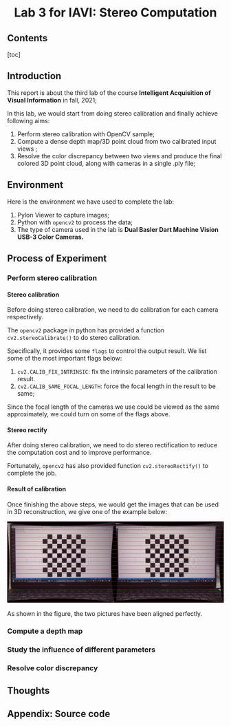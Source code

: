 # <center>Lab 3 for IAVI: Stereo Computation

## Contents

[toc]



## Introduction

This report is about the third lab of the course **Intelligent Acquisition of Visual Information** in fall, 2021;

In this lab, we would start from doing stereo calibration and finally achieve following aims:

1. Perform stereo calibration with OpenCV sample;
2. Compute a dense depth map/3D point cloud from two calibrated input views ;
3. Resolve the color discrepancy between two views and produce the final colored 3D point cloud, along with cameras in a single .ply file;



## Environment

Here is the environment we have used to complete the lab:

1. Pylon Viewer to capture images;
2. Python with `opencv2` to process the data;
3. The type of camera used  in the lab is **Dual Basler Dart Machine Vision USB-3 Color Cameras.**



## Process of Experiment

### Perform stereo calibration

#### Stereo calibration

Before doing stereo calibration, we need to do calibration for each camera respectively.

The `opencv2` package in python has provided a function `cv2.stereoCalibrate()` to do stereo calibration.

Specifically, it provides some `flags` to control the output result. We list some of the  most important flags below:

1. `cv2.CALIB_FIX_INTRINSIC`: fix the intrinsic parameters of the calibration result.
2. `cv2.CALIB_SAME_FOCAL_LENGTH`: force the focal length in the result to be same;

Since the focal length of the cameras we use could be viewed as the same approximately, we could turn on some of the flags above.

#### Stereo rectify

After doing stereo calibration, we need to do stereo rectification to reduce the computation cost and to improve performance.

Fortunately, `opencv2` has also provided function `cv2.stereoRectify()` to complete the job.

#### Result of calibration 

Once finishing the above steps, we would get the images that can be used in 3D reconstruction, we give one of the example below:

![result](./images/result.jpg)

As shown in the figure, the two pictures have been aligned perfectly.

### Compute a depth map



### Study the influence of different parameters



### Resolve color discrepancy





## Thoughts





## Appendix: Source code


